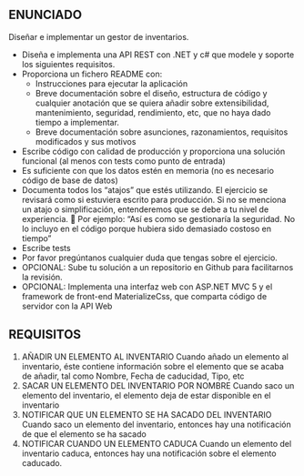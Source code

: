 ## **ENUNCIADO**
Diseñar e implementar un gestor de inventarios.
-	Diseña e implementa una API REST con .NET y c# que modele y soporte los siguientes requisitos.
-	Proporciona un fichero README con:
    - Instrucciones para ejecutar la aplicación
    - Breve documentación sobre el diseño, estructura de código y cualquier anotación que se quiera añadir sobre extensibilidad, mantenimiento, seguridad, rendimiento, etc, que no haya dado tiempo a implementar.
    - Breve documentación sobre asunciones, razonamientos, requisitos modificados y sus motivos
-	Escribe código con calidad de producción y proporciona una solución funcional (al menos con tests como punto de entrada)
-	Es suficiente con que los datos estén en memoria (no es necesario código de base de datos)
-	Documenta todos los “atajos” que estés utilizando. El ejercicio se revisará como si estuviera escrito para producción. Si no se menciona un atajo o simplificación, entenderemos que se debe a tu nivel de experiencia.
	Por ejemplo: “Así es como se gestionaría la seguridad. No lo incluyo en el código porque hubiera sido demasiado costoso en tiempo”
-	Escribe tests
-	Por favor pregúntanos cualquier duda que tengas sobre el ejercicio.
-	OPCIONAL: Sube tu solución a un repositorio en Github para facilitarnos la revisión.
- OPCIONAL: Implementa una interfaz web con ASP.NET MVC 5 y el framework de front-end MaterializeCss, que comparta código de servidor con la API Web

## **REQUISITOS**
1. AÑADIR UN ELEMENTO AL INVENTARIO
Cuando añado un elemento al inventario, éste contiene información sobre el elemento que se acaba de añadir, tal como Nombre, Fecha de caducidad, Tipo, etc
2. SACAR UN ELEMENTO DEL INVENTARIO POR NOMBRE
Cuando saco un elemento del inventario, el elemento deja de estar disponible en el inventario
3. NOTIFICAR QUE UN ELEMENTO SE HA SACADO DEL INVENTARIO
Cuando saco un elemento del inventario, entonces hay una notificación de que el elemento se ha sacado
4. NOTIFICAR CUANDO UN ELEMENTO CADUCA
Cuando un elemento del inventario caduca, entonces hay una notificación sobre el elemento caducado.
